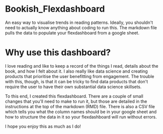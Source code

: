 # Bookish_Flexdashboard
An easy way to visualise trends in reading patterns. Ideally, you shouldn't need to actually know anything about coding to run this. The markdown file pulls the data to populate your flexdashboard from a google sheet.


# Why use this dashboard?
I love reading and like to keep a record of the things I read, details about the book, and how I felt about it. I also really like data science and creating products that prioritise the user benefitting from engagement. The trouble with this, though, is that it can be tricky to find data products that don't require the user to have their own substantial data science skillsets. 

To this end, I created this flexdashboard. There are a couple of small changes that you'll need to make to run it, but those are detailed in the instructions at the top of the markdown (RMD) file. There is also a CSV file which tells you what the column names should be in your google sheet and how to structure the data in it so your flexdashboard will run without errors. 

I hope you enjoy this as much as I do! 
